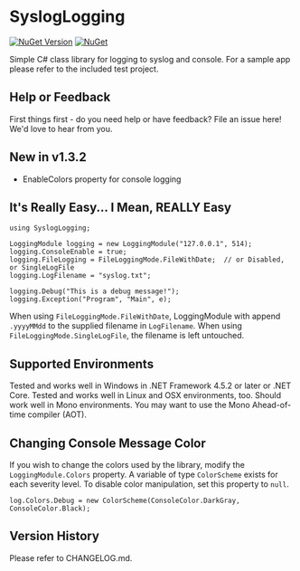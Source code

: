 # SyslogLogging

[![NuGet Version](https://img.shields.io/nuget/v/SyslogLogging.svg?style=flat)](https://www.nuget.org/packages/SyslogLogging/) [![NuGet](https://img.shields.io/nuget/dt/SyslogLogging.svg)](https://www.nuget.org/packages/SyslogLogging) 

Simple C# class library for logging to syslog and console.  For a sample app please refer to the included test project.

## Help or Feedback

First things first - do you need help or have feedback?  File an issue here!  We'd love to hear from you.

## New in v1.3.2

- EnableColors property for console logging

## It's Really Easy...  I Mean, REALLY Easy

```
using SyslogLogging;

LoggingModule logging = new LoggingModule("127.0.0.1", 514);
logging.ConsoleEnable = true;
logging.FileLogging = FileLoggingMode.FileWithDate;  // or Disabled, or SingleLogFile
logging.LogFilename = "syslog.txt";

logging.Debug("This is a debug message!");
logging.Exception("Program", "Main", e);
```

When using ```FileLoggingMode.FileWithDate```, LoggingModule with append ```.yyyyMMdd``` to the supplied filename in ```LogFilename```.  When using ```FileLoggingMode.SingleLogFile```, the filename is left untouched.

## Supported Environments

Tested and works well in Windows in .NET Framework 4.5.2 or later or .NET Core.  Tested and works well in Linux and OSX environments, too.  Should work well in Mono environments.  You may want to use the Mono Ahead-of-time compiler (AOT).

## Changing Console Message Color

If you wish to change the colors used by the library, modify the ```LoggingModule.Colors``` property.  A variable of type ```ColorScheme``` exists for each severity level.  To disable color manipulation, set this property to ```null```.

```
log.Colors.Debug = new ColorScheme(ConsoleColor.DarkGray, ConsoleColor.Black);
```

## Version History

Please refer to CHANGELOG.md.
